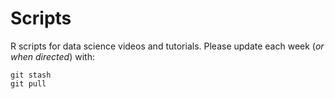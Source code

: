 # Scripts

R scripts for data science videos and tutorials. Please update each week (*or when directed*) with:

```
git stash
git pull
```
